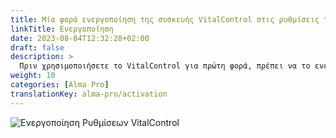 ```yaml
---
title: Μία φορά ενεργοποίηση της συσκευής VitalControl στις ρυθμίσεις του αυτόματου ταΐστρα
linkTitle: Ενεργοποίηση
date: 2023-08-04T12:32:28+02:00
draft: false
description: >
  Πριν χρησιμοποιήσετε το VitalControl για πρώτη φορά, πρέπει να το ενεργοποιήσετε μία φορά στις ρυθμίσεις του ταΐστρα Alma Pro.
weight: 10
categories: [Alma Pro]
translationKey: alma-pro/activation
---
```


![Ενεργοποίηση Ρυθμίσεων VitalControl](../images/open-settings-vitalcontrol.png "Κλήση μενού ρυθμίσεων VitalControl")
